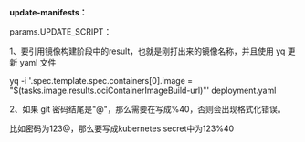 **update-manifests：**

params.UPDATE_SCRIPT：

1、要引用镜像构建阶段中的result，也就是刚打出来的镜像名称，并且使用 yq 更新 yaml 文件

yq -i '.spec.template.spec.containers[0].image = "$(tasks.image.results.ociContainerImageBuild-url)"' deployment.yaml

2、如果 git 密码结尾是"@"，那么需要在写成%40，否则会出现格式化错误。

比如密码为123@，那么要写成kubernetes secret中为123%40
